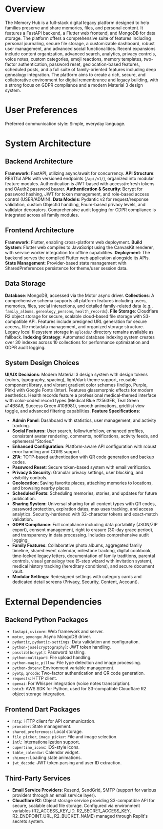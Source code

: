 # Overview

The Memory Hub is a full-stack digital legacy platform designed to help families preserve and share memories, files, and personal content. It features a FastAPI backend, a Flutter web frontend, and MongoDB for data storage. The platform offers a comprehensive suite of features including personal journaling, secure file storage, a customizable dashboard, robust user management, and advanced social functionalities. Recent expansions include content organization, advanced search, analytics, privacy controls, voice notes, custom categories, emoji reactions, memory templates, two-factor authentication, password reset, geolocation-based features, scheduled posts, and a full suite of family-oriented features including deep genealogy integration. The platform aims to create a rich, secure, and collaborative environment for digital remembrance and legacy building, with a strong focus on GDPR compliance and a modern Material 3 design system.

# User Preferences

Preferred communication style: Simple, everyday language.

# System Architecture

## Backend Architecture

**Framework**: FastAPI, utilizing async/await for concurrency.
**API Structure**: RESTful APIs with versioned endpoints (`/api/v1/`), organized into modular feature modules. Authentication is JWT-based with access/refresh tokens and OAuth2 password bearer.
**Authentication & Security**: Bcrypt for password hashing, JWT for token management, and role-based access control (USER/ADMIN).
**Data Models**: Pydantic v2 for request/response validation, custom ObjectId handling, Enum-based privacy levels, and validator decorators. Comprehensive audit logging for GDPR compliance is integrated across all family modules.

## Frontend Architecture

**Framework**: Flutter, enabling cross-platform web deployment.
**Build System**: Flutter web compiles to JavaScript using the CanvasKit renderer, with service worker integration for offline capabilities.
**Deployment**: The backend serves the compiled Flutter web application alongside its APIs.
**State Management**: Provider-based state management with SharedPreferences persistence for theme/user session data.

## Data Storage

**Database**: MongoDB, accessed via the Motor async driver.
**Collections**: A comprehensive schema supports all platform features including users, memories, files, social interactions, and detailed family-related data (e.g., `family_albums`, `genealogy_persons`, `health_records`).
**File Storage**: Cloudflare R2 object storage for secure, scalable cloud-based file storage with S3-compatible API. Features include presigned URL generation for secure access, file metadata management, and organized storage structure. Legacy local filesystem storage in `uploads/` directory remains available as fallback.
**Indexing Strategy**: Automated database indexing system creates over 30 indexes across 10 collections for performance optimization and GDPR audit logging.

## System Design Choices

**UI/UX Decisions**: Modern Material 3 design system with design tokens (colors, typography, spacing), light/dark theme support, reusable component library, and vibrant gradient color schemes (Indigo, Purple, Pink) with Google Fonts (Inter). Features glassmorphic effects for modern aesthetics. Health records feature a professional medical-themed interface with color-coded record types (Medical Blue #2563EB, Teal Green #14B8A6, Success Green #10B981), smooth animations, grid/list view toggle, and advanced filtering capabilities.
**Feature Specifications**:
- **Admin Panel**: Dashboard with statistics, user management, and activity tracking.
- **Social Features**: User search, follow/unfollow, enhanced profiles, consistent avatar rendering, comments, notifications, activity feeds, and ephemeral "Stories."
- **Enhanced Configuration**: Platform-aware API configuration with robust error handling and CORS support.
- **2FA**: TOTP-based authentication with QR code generation and backup codes.
- **Password Reset**: Secure token-based system with email verification.
- **Privacy & Security**: Granular privacy settings, user blocking, and visibility controls.
- **Geolocation**: Saving favorite places, attaching memories to locations, and browsing nearby places.
- **Scheduled Posts**: Scheduling memories, stories, and updates for future publication.
- **Sharing System**: Universal sharing for all content types with QR codes, password protection, expiration dates, max uses tracking, and access analytics. Security-hardened with 32-character tokens and exact-match validation.
- **GDPR Compliance**: Full compliance including data portability (JSON/ZIP export), consent management, right to erasure (30-day grace period), and transparency in data processing. Includes comprehensive audit logging.
- **Family Features**: Collaborative photo albums, aggregated family timeline, shared event calendar, milestone tracking, digital cookbook, time-locked legacy letters, documentation of family traditions, parental controls, visual genealogy tree (5-step wizard with invitation system), medical history tracking (hereditary conditions), and secure document vault.
- **Modular Settings**: Redesigned settings with category cards and dedicated detail screens (Privacy, Security, Content, Account).

# External Dependencies

## Backend Python Packages

- `fastapi`, `uvicorn`: Web framework and server.
- `motor`, `pymongo`: Async MongoDB driver.
- `pydantic`, `pydantic-settings`: Data validation and configuration.
- `python-jose[cryptography]`: JWT token handling.
- `passlib[bcrypt]`: Password hashing.
- `python-multipart`: File upload handling.
- `python-magic`, `pillow`: File type detection and image processing.
- `python-dotenv`: Environment variable management.
- `pyotp`, `qrcode`: Two-factor authentication and QR code generation.
- `requests`: HTTP client.
- `openai`: For Whisper integration (voice notes transcription).
- `boto3`: AWS SDK for Python, used for S3-compatible Cloudflare R2 object storage integration.

## Frontend Dart Packages

- `http`: HTTP client for API communication.
- `provider`: State management.
- `shared_preferences`: Local storage.
- `file_picker`, `image_picker`: File and image selection.
- `intl`: Internationalization support.
- `cupertino_icons`: iOS-style icons.
- `table_calendar`: Calendar widget.
- `shimmer`: Loading state animations.
- `jwt_decode`: JWT token parsing and user ID extraction.

## Third-Party Services

- **Email Service Providers**: Resend, SendGrid, SMTP (support for various providers through an email service layer).
- **Cloudflare R2**: Object storage service providing S3-compatible API for secure, scalable cloud file storage. Configured via environment variables (R2_ACCESS_KEY_ID, R2_SECRET_ACCESS_KEY, R2_ENDPOINT_URL, R2_BUCKET_NAME) managed through Replit's secrets system.